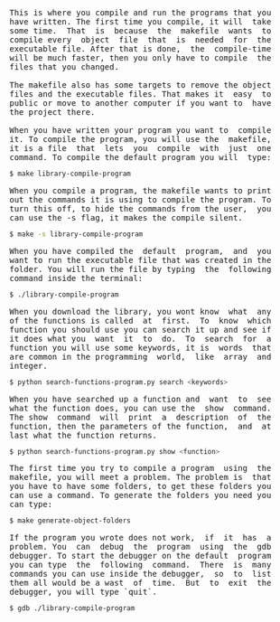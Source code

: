 <pre>
This is where you compile and run the programs that you
have written. The first time you compile, it will  take
some time.  That  is  because  the  makefile  wants  to
compile every  object  file  that  is  needed  for  the
executable file. After that is done,  the  compile-time
will be much faster, then you only have to compile  the
files that you changed.

The makefile also has some targets to remove the object
files and the executable files. That makes it  easy  to
public or move to another computer if you want to  have
the project there.

When you have written your program you want to  compile
it. To compile the program, you will use the  makefile,
it is a file  that  lets  you  compile  with  just  one
command. To compile the default program you will  type:
</pre>
```bash
$ make library-compile-program
```
<pre>
When you compile a program, the makefile wants to print
out the commands it is using to compile the program. To
turn this off, to hide the commands from the user,  you
can use the -s flag, it makes the compile silent.
</pre>
```bash
$ make -s library-compile-program
```
<pre>
When you have compiled the  default  program,  and  you
want to run the executable file that was created in the
folder. You will run the file by typing  the  following
command inside the terminal:
</pre>
```bash
$ ./library-compile-program
```
<pre>
When you download the library, you wont know  what  any
of the functions is called  at  first.  To  know  which
function you should use you can search it up and see if
it does what you  want  it  to  do.  To  search  for  a
function you will use some keywords, it is  words  that
are common in the programming  world,  like  array  and
integer.
</pre>
```bash
$ python search-functions-program.py search <keywords>
```
<pre>
When you have searched up a function and  want  to  see
what the function does, you can use the  show  command.
The show  command  will  print  a  description  of  the
function, then the parameters of the function,  and  at
last what the function returns.
</pre>
```bash
$ python search-functions-program.py show <function>
```
<pre>
The first time you try to compile a program  using  the
makefile, you will meet a problem. The problem is  that
you have to have some folders, to get these folders you
can use a command. To generate the folders you need you
can type:
</pre>
```bash
$ make generate-object-folders
```
<pre>
If the program you wrote does not work,  if  it  has  a
problem. You  can  debug  the  program  using  the  gdb
debugger. To start the debugger on the default  program
you can type  the  following  command.  There  is  many
commands you can use inside the debugger,  so  to  list
them all would be a wast  of  time.  But  to  exit  the
debugger, you will type `quit`.
</pre>
```bash
$ gdb ./library-compile-program
```
